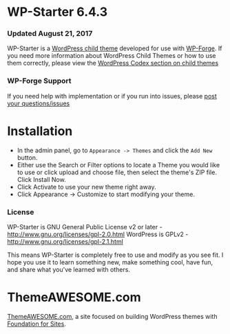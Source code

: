 WP-Starter 6.4.3
====================

### Updated August 21, 2017

WP-Starter is a [WordPress child theme](http://themeawesome.com/wordpress-child-theme) developed for use with [WP-Forge](http://themeawesome.com/responsive-wordpress-theme/). If you need more information about WordPress Child Themes or how to use them correctly, please view the [WordPress Codex section on child themes](http://codex.wordpress.org/Child_Themes)

### WP-Forge Support
If you need help with implementation or if you run into issues, please [post your questions/issues](https://github.com/tsquez/wp-starter/issues)

Installation
=============
* In the admin panel, go to `Appearance -> Themes` and click the `Add New` button.
* Either use the Search or Filter options to locate a Theme you would like to use or click upload and choose file, then select the theme's ZIP file. Click Install Now.
* Click Activate to use your new theme right away.
* Click Appearance -> Customize to start modifying your theme.

### License
WP-Starter is GNU General Public License v2 or later - http://www.gnu.org/licenses/gpl-2.0.html
WordPress is GPLv2 - http://www.gnu.org/licenses/gpl-2.1.html

This means WP-Starter is completely free to use and modify as you see fit. I hope you use it to learn something new, make something cool, have fun, and share what you've learned with others.

ThemeAWESOME.com
=============
[ThemeAWESOME.com](https://themeawesome.com), a site focused on building WordPress themes with [Foundation for Sites](http://foundation.zurb.com/).
